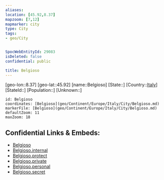 ```yaml
---
aliases: 
location: [45.92,8.37]
mapzoom: [7,12] 
mapmarker: city 
type: City
tags:
- geo/City


SpocWebEntityId: 29083
isDeleted: false
confidential: public

title: Belgioso
---
```

[geo-lon::8.37]
[geo-lat::45.92]
[name::Belgioso]
[State::]
[Country::[Italy](geo/Continent/Europe/Italy.md)]
[StateId::]
[Population::]
[Unknown::]


```leaflet
id: Belgioso
coordinates: [Belgioso](geo/Continent/Europe/Italy/City/Belgioso.md)
markerFile: [Belgioso](geo/Continent/Europe/Italy/City/Belgioso.md)
defaultZoom: 11 
maxZoom: 18
```


## Confidential Links & Embeds: 
- [Belgioso](../../../../../../_public/geo/Continent/Europe/Italy/City/Belgioso.md) 
- [Belgioso.internal](../../../../../../_internal/geo/Continent/Europe/Italy/City/Belgioso.internal.md) 
- [Belgioso.protect](../../../../../../_protect/geo/Continent/Europe/Italy/City/Belgioso.protect.md) 
- [Belgioso.private](../../../../../../_private/geo/Continent/Europe/Italy/City/Belgioso.private.md) 
- [Belgioso.personal](../../../../../../_personal/geo/Continent/Europe/Italy/City/Belgioso.personal.md) 
- [Belgioso.secret](../../../../../../_secret/geo/Continent/Europe/Italy/City/Belgioso.secret.md) 
